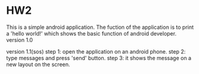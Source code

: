 # HW2
This is a simple android application.
The fuction of the application is to print a 'hello world!' which shows the basic function of android developer.
version 1.0


version 1.1(sos)
step 1:
open the application on an android phone.
step 2:
type messages and press 'send' button.
step 3:
it shows the message on a new layout on the screen.
